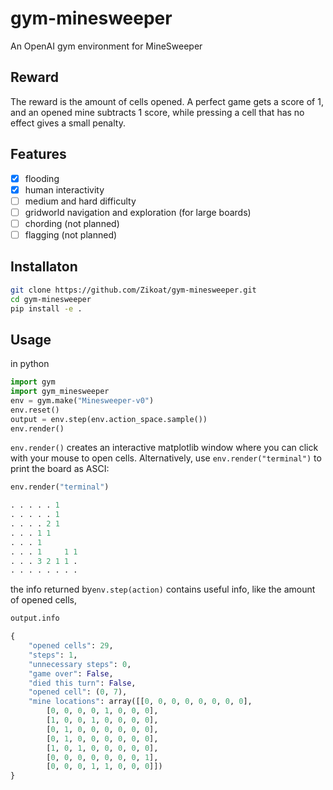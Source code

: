 # gym-minesweeper
An OpenAI gym environment for MineSweeper

## Reward
The reward is the amount of cells opened. A perfect game gets a score of 1, and an opened mine subtracts 1 score, while pressing a cell that has no effect gives a small penalty. 

## Features
- [x] flooding
- [x] human interactivity
- [ ] medium and hard difficulty
- [ ] gridworld navigation and exploration (for large boards)
- [ ] chording (not planned)
- [ ] flagging (not planned)

## Installaton
```bash
git clone https://github.com/Zikoat/gym-minesweeper.git
cd gym-minesweeper
pip install -e .
```

## Usage

in python
```python
import gym
import gym_minesweeper
env = gym.make("Minesweeper-v0")
env.reset()
output = env.step(env.action_space.sample())
env.render()
```

`env.render()` creates an interactive matplotlib window where you can click with
your mouse to open cells. Alternatively, use `env.render("terminal")` to print
the board as ASCI:

```python
env.render("terminal")

. . . . . 1     
. . . . . 1     
. . . . 2 1     
. . . 1 1       
. . . 1         
. . . 1     1 1 
. . . 3 2 1 1 . 
. . . . . . . . 
```

the info returned by`env.step(action)` contains useful info, like the amount of opened cells, 

```python
output.info

{
    "opened cells": 29,
    "steps": 1,
    "unnecessary steps": 0,
    "game over": False,
    "died this turn": False,
    "opened cell": (0, 7),
    "mine locations": array([[0, 0, 0, 0, 0, 0, 0, 0],
        [0, 0, 0, 0, 1, 0, 0, 0],
        [1, 0, 0, 1, 0, 0, 0, 0],
        [0, 1, 0, 0, 0, 0, 0, 0],
        [0, 1, 0, 0, 0, 0, 0, 0],
        [1, 0, 1, 0, 0, 0, 0, 0],
        [0, 0, 0, 0, 0, 0, 0, 1],
        [0, 0, 0, 1, 1, 0, 0, 0]])
}
```
